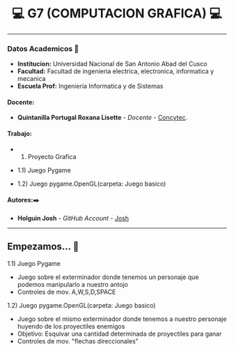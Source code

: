 # **<center> 💻 G7 (COMPUTACION GRAFICA) 💻 </center>**

---

### Datos Academicos 📖

- **Institucion:** Universidad Nacional de San Antonio Abad del Cusco
- **Facultad:** Facultad de ingenieria electrica, electronica, informatica y mecanica
- **Escuela Prof:** Ingenieria Informatica y de Sistemas

#### Docente:
- **Quintanilla Portugal Roxana Lisette** - _Docente_ - [Concytec](http://directorio.concytec.gob.pe/appDirectorioCTI/VerDatosInvestigador.do?id_investigador=40930).

#### Trabajo:

- 1) Proyecto Grafica

- 1.1) Juego Pygame 
- 1.2) Juego pygame.OpenGL(carpeta: Juego basico)

#### Autores:✒️

- **Holguin Josh** - _GitHub Account_ - [Josh](https://github.com/JoshYts)

---
## Empezamos... 🚀

1.1) Juego Pygame 
- Juego sobre el exterminador donde tenemos un personaje que podemos manipularlo a nuestro antojo
- Controles de mov. A,W,S,D,SPACE

1.2) Juego pygame.OpenGL(carpeta: Juego basico)
- Juego sobre el mismo exterminador donde tenemos a nuestro personaje huyendo de los proyectiles enemigos
- Objetivo: Esquivar una cantidad determinada de proyectiles para ganar
- Controles de mov. "flechas direccionales"
